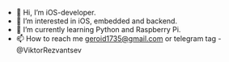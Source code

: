 - 👋 Hi, I’m iOS-developer.
- 👀 I’m interested in iOS, embedded and backend.
- 🌱 I’m currently learning Python and Raspberry Pi.
- 📫 How to reach me geroid1735@gmail.com or telegram tag - @ViktorRezvantsev

<!---
Geroid/Geroid is a ✨ special ✨ repository because its `README.md` (this file) appears on your GitHub profile.
You can click the Preview link to take a look at your changes.
--->
